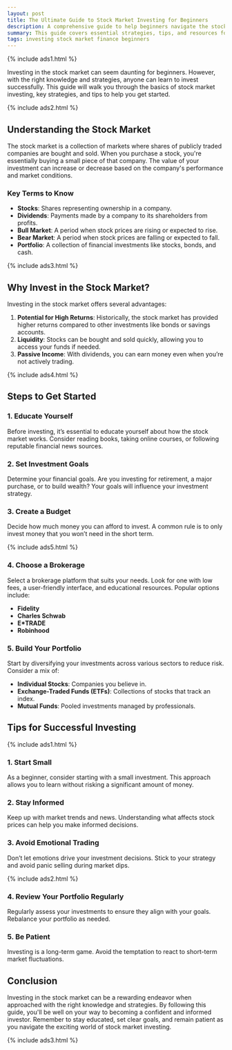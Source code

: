 ```yaml
---
layout: post
title: The Ultimate Guide to Stock Market Investing for Beginners
description: A comprehensive guide to help beginners navigate the stock market and make informed investment decisions.
summary: This guide covers essential strategies, tips, and resources for novice investors looking to enter the stock market successfully.
tags: investing stock market finance beginners
---
```


{% include ads1.html %}

Investing in the stock market can seem daunting for beginners. However, with the right knowledge and strategies, anyone can learn to invest successfully. This guide will walk you through the basics of stock market investing, key strategies, and tips to help you get started.

{% include ads2.html %}

## Understanding the Stock Market

The stock market is a collection of markets where shares of publicly traded companies are bought and sold. When you purchase a stock, you're essentially buying a small piece of that company. The value of your investment can increase or decrease based on the company's performance and market conditions.

### Key Terms to Know

- **Stocks**: Shares representing ownership in a company.
- **Dividends**: Payments made by a company to its shareholders from profits.
- **Bull Market**: A period when stock prices are rising or expected to rise.
- **Bear Market**: A period when stock prices are falling or expected to fall.
- **Portfolio**: A collection of financial investments like stocks, bonds, and cash.

{% include ads3.html %}

## Why Invest in the Stock Market?

Investing in the stock market offers several advantages:

1. **Potential for High Returns**: Historically, the stock market has provided higher returns compared to other investments like bonds or savings accounts.
2. **Liquidity**: Stocks can be bought and sold quickly, allowing you to access your funds if needed.
3. **Passive Income**: With dividends, you can earn money even when you’re not actively trading.

{% include ads4.html %}

## Steps to Get Started

### 1. Educate Yourself

Before investing, it’s essential to educate yourself about how the stock market works. Consider reading books, taking online courses, or following reputable financial news sources.

### 2. Set Investment Goals

Determine your financial goals. Are you investing for retirement, a major purchase, or to build wealth? Your goals will influence your investment strategy.

### 3. Create a Budget

Decide how much money you can afford to invest. A common rule is to only invest money that you won’t need in the short term.

{% include ads5.html %}

### 4. Choose a Brokerage

Select a brokerage platform that suits your needs. Look for one with low fees, a user-friendly interface, and educational resources. Popular options include:

- **Fidelity**
- **Charles Schwab**
- **E*TRADE**
- **Robinhood**

### 5. Build Your Portfolio

Start by diversifying your investments across various sectors to reduce risk. Consider a mix of:

- **Individual Stocks**: Companies you believe in.
- **Exchange-Traded Funds (ETFs)**: Collections of stocks that track an index.
- **Mutual Funds**: Pooled investments managed by professionals.

## Tips for Successful Investing

{% include ads1.html %}

### 1. Start Small

As a beginner, consider starting with a small investment. This approach allows you to learn without risking a significant amount of money.

### 2. Stay Informed

Keep up with market trends and news. Understanding what affects stock prices can help you make informed decisions.

### 3. Avoid Emotional Trading

Don’t let emotions drive your investment decisions. Stick to your strategy and avoid panic selling during market dips.

{% include ads2.html %}

### 4. Review Your Portfolio Regularly

Regularly assess your investments to ensure they align with your goals. Rebalance your portfolio as needed.

### 5. Be Patient

Investing is a long-term game. Avoid the temptation to react to short-term market fluctuations. 

## Conclusion

Investing in the stock market can be a rewarding endeavor when approached with the right knowledge and strategies. By following this guide, you'll be well on your way to becoming a confident and informed investor. Remember to stay educated, set clear goals, and remain patient as you navigate the exciting world of stock market investing.

{% include ads3.html %}
